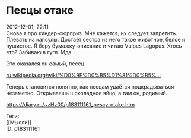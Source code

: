 Песцы отаке
============

   
 2012-12-01, 22:11   
  Снова я про киндер-сюрприз. Мне кажется, их следует запретить. Плевать на капсулы. Достаёт сестра из него такое животное, белое и пушистое. Я беру бумажку-описание и читаю Vulpes Lagopus. Хтось ето? Забиваю в гугл. Мда.   
   
 Это оказался он самый, песец.   
   
  [ru.wikipedia.org/wiki/%D0%9F%D0%B5%D1%81%D0%B5%...](https://ru.wikipedia.org/wiki/%D0%9F%D0%B5%D1%81%D0%B5%D1%86)    
   
 Теперь становится понятно, как песцам удаётся подкрадываться незаметно. Открываешь шоколадное яйцо, а там он, родимый.   
    
 <https://diary.ru/~zHz00/p183111161_pescy-otake.htm>   
   
 Теги:   
 [[Мысли]]   
 ID: p183111161